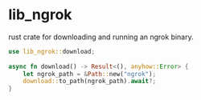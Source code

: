 # lib_ngrok

rust crate for downloading and running an ngrok binary.

```rs
use lib_ngrok::download;
 
async fn download() -> Result<(), anyhow::Error> {
    let ngrok_path = &Path::new("ngrok");
    download::to_path(ngrok_path).await?;
}
```